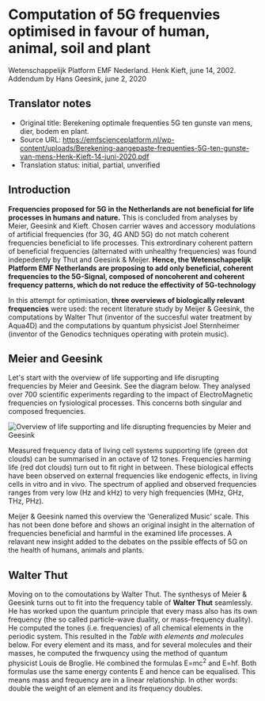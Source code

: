 # Computation of 5G frequenvies optimised in favour of human, animal, soil and plant
Wetenschappelijk Platform EMF Nederland.
Henk Kieft, june 14, 2002. Addendum by Hans Geesink, june 2, 2020

## Translator notes
- Original title: Berekening optimale frequenties 5G ten gunste van mens, dier, bodem en plant.
- Source URL: https://emfscienceplatform.nl/wp-content/uploads/Berekening-aangepaste-frequenties-5G-ten-gunste-van-mens-Henk-Kieft-14-juni-2020.pdf
- Translation status: initial, partial, unverified

## Introduction
**Frequencies proposed for 5G in the Netherlands are not beneficial for life 
processes in humans and nature.** This is concluded from analyses by Meier, 
Geesink and Kieft. Chosen carrier waves and accessory modulations of artificial
frequencies (for 3G, 4G AND 5G) do not match coherent frequencies beneficial to
life processes. This extrordinary coherent pattern of beneficial frequencies 
(alternated with unhealthy frequencies) was found indepedently by Thut and
Geesink & Meijer. **Hence, the Wetenschappelijk Platform EMF Netherlands are
proposing to add only beneficial, coherent frequencies to the 5G-Signal, 
composed of noncoherent and coherent frequency patterns, which do not 
reduce the effectivity of 5G-technology**

In this attempt for optimisation,  **three overviews of biologically 
relevant frequencies** were used: the recent literature study by Meijer & 
Geesink,
the computations by Walter Thut (inventor of the succesful water treatment
by Aqua4D) and the computations by quantum physicist Joel Sternheimer
(inventor of the Genodics techniques operating with protein music).

## Meier and Geesink
Let's start with the overview of life supporting and life disrupting 
frequencies by Meier and Geesink. See the diagram below. They analysed over 
700 scientific experiments regarding to the impact of ElectroMagnetic 
frequencies on fysiological processes. This concerns both singular and composed frequencies.

![Overview of life supporting and life disrupting 
frequencies by Meier and Geesink
](https://github.com/ichnaton777/emfscience/blob/master/emf-fysiologic-impact.png)

Measured frequency data of living cell systems supporting life (green dot clouds) can be summarised in an octave of 
12 tones. Frequencies harming life (red dot clouds) turn out to fit right in between. These biological effects have been
observed on external frequencies like endogenic effects, in living cells in vitro and in vivo. The spectrum of applied and
observed frequencies ranges from very low (Hz and kHz) to very high frequencies (MHz, GHz, THz, PHz).

Meijer & Geesink named this overview the 'Generalized Music' scale. This has not been done before and shows an original 
insight in the alternation of frequencies beneficial and harmful in the examined life processes. A relavant new insight added 
to the debates on the pssible effects of 5G on the health of humans, animals and plants.

## Walter Thut
Moving on to the comoutations by Walter Thut. The synthesys of Meier & Geesink turns out to fit into the frequency table of
**Walter Thut** seamlessly. He has worked upon the quantum principle that every mass also has its own frequency 
(the so called particle-wave duality, or mass-frequency duality). He computed the tones (i.e. frequencies) of all 
chemical elements in the periodic system. This resulted in the _Table with elements and molecules_ below. For every element
and its mass, and for several molecules and their masses, he computed the frwquency using the method of quantum physicist
Louis de Broglie. He combined the formulas E=mc<sup>2</sup>  and E=hf. Both formulas use the same energy contents E and hence can be equalised. This means mass and frequency are in a linear relationship. In other words: double the weight of an element and its frequency doubles. 




